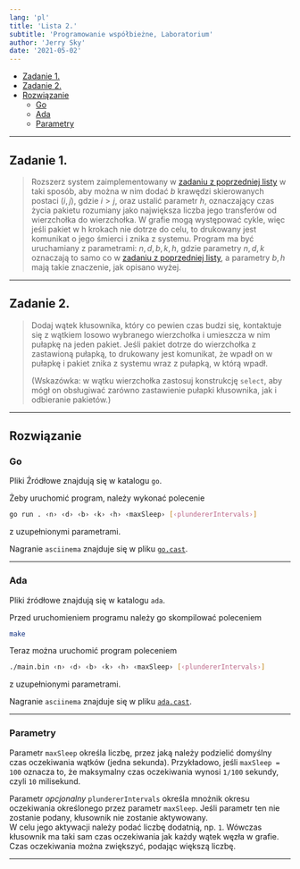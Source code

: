 ```yaml
---
lang: 'pl'
title: 'Lista 2.'
subtitle: 'Programowanie współbieżne, Laboratorium'
author: 'Jerry Sky'
date: '2021-05-02'
---
```


[poprzednia-lista]: ../lista-1/readme.md

- [Zadanie 1.](#zadanie-1)
- [Zadanie 2.](#zadanie-2)
- [Rozwiązanie](#rozwiązanie)
    - [Go](#go)
    - [Ada](#ada)
    - [Parametry](#parametry)

---

## Zadanie 1.

> Rozszerz system zaimplementowany w [zadaniu z poprzedniej listy][poprzednia-lista] w taki sposób,
> aby można w nim dodać $b$ krawędzi skierowanych postaci $(i,j)$,
> gdzie $i>j$, oraz ustalić parametr $h$,
> oznaczający czas życia pakietu rozumiany jako największa liczba jego transferów od wierzchołka do wierzchołka.
> W grafie mogą występować cykle, więc jeśli pakiet w h krokach nie dotrze do celu,
> to drukowany jest komunikat o jego śmierci i znika z systemu.
> Program ma być uruchamiany z parametrami:
> $n, d, b, k, h$,
> gdzie parametry $n, d, k$ oznaczają to samo co w [zadaniu z poprzedniej listy][poprzednia-lista],
> a parametry $b, h$ mają takie znaczenie, jak opisano wyżej.

---

## Zadanie 2.

> Dodaj wątek kłusownika, który co pewien czas budzi się,
> kontaktuje się z wątkiem losowo wybranego wierzchołka i umieszcza w nim pułapkę na jeden pakiet.
> Jeśli pakiet dotrze do wierzchołka z zastawioną pułapką,
> to drukowany jest komunikat,
> że wpadł on w pułapkę i pakiet znika z systemu wraz z pułapką, w którą wpadł.
>
> (Wskazówka: w wątku wierzchołka zastosuj konstrukcję `select`,
> aby mógł on obsługiwać zarówno zastawienie pułapki kłusownika, jak i odbieranie pakietów.)

---

## Rozwiązanie

### Go

Pliki Źródłowe znajdują się w katalogu `go`.

Żeby uruchomić program, należy wykonać polecenie

```bash
go run . ‹n› ‹d› ‹b› ‹k› ‹h› ‹maxSleep› [‹plundererIntervals›]
```

z uzupełnionymi parametrami.

Nagranie `asciinema` znajduje się w pliku [`go.cast`](go.cast).

---

### Ada

Pliki źródłowe znajdują się w katalogu `ada`.

Przed uruchomieniem programu należy go skompilować poleceniem

```bash
make
```

Teraz można uruchomić program poleceniem

```bash
./main.bin ‹n› ‹d› ‹b› ‹k› ‹h› ‹maxSleep› [‹plundererIntervals›]
```

z uzupełnionymi parametrami.

Nagranie `asciinema` znajduje się w pliku [`ada.cast`](ada.cast).

---

### Parametry

Parametr `maxSleep` określa liczbę, przez jaką należy podzielić domyślny czas oczekiwania wątków (jedna sekunda).
Przykładowo, jeśli `maxSleep = 100` oznacza to, że maksymalny czas oczekiwania wynosi `1/100` sekundy, czyli `10` milisekund.

Parametr *opcjonalny* `plundererIntervals` określa mnożnik okresu oczekiwania określonego przez parametr `maxSleep`.
Jeśli parametr ten nie zostanie podany,
kłusownik nie zostanie aktywowany.\
W celu jego aktywacji należy podać liczbę dodatnią,
np. `1`.
Wówczas kłusownik ma taki sam czas oczekiwania jak każdy wątek węzła w grafie.
Czas oczekiwania można zwiększyć,
podając większą liczbę.

---
